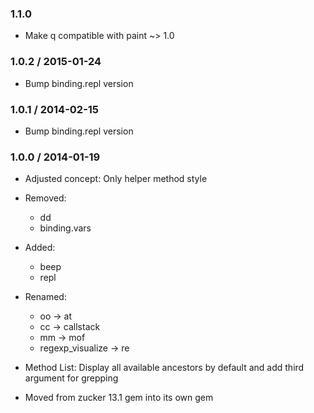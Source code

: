 ### 1.1.0

*   Make q compatible with paint ~> 1.0


### 1.0.2 / 2015-01-24

*   Bump binding.repl version


### 1.0.1 / 2014-02-15

*   Bump binding.repl version


### 1.0.0 / 2014-01-19

*   Adjusted concept: Only helper method style
*   Removed:
    *   dd
    *   binding.vars

*   Added:
    *   beep
    *   repl

*   Renamed:
    *   oo -> at
    *   cc -> callstack
    *   mm -> mof
    *   regexp_visualize -> re

*   Method List: Display all available ancestors by default and add third
    argument for grepping
*   Moved from zucker 13.1 gem into its own gem


